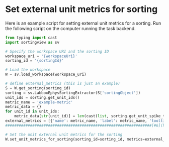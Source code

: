 # Set external unit metrics for sorting

Here is an example script for setting external unit metrics for a sorting. Run the following script on the computer running the task backend.

```python
from typing import cast
import sortingview as sv

# Specify the workspace URI and the sorting ID
workspace_uri = '{workspaceUri}'
sorting_id = '{sortingId}'

# Load the workspace
W = sv.load_workspace(workspace_uri)

# define external_metrics (this is just an example)
S = W.get_sorting(sorting_id)
sorting = sv.LabboxEphysSortingExtractor(S['sortingObject'])
unit_ids = sorting.get_unit_ids()
metric_name = 'example-metric'
metric_data = {}
for unit_id in unit_ids:
    metric_data[str(unit_id)] = len(cast(list, sorting.get_unit_spike_train(unit_id)))
external_metrics = [{'name': metric_name, 'label': metric_name, 'tooltip': metric_name, 'data': metric_data }]
#################################################################[#6](https://github.com/magland/sortingview/issues/6)

# Set the unit external unit metrics for the sorting
W.set_unit_metrics_for_sorting(sorting_id=sorting_id, metrics=external_metrics)
```